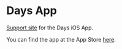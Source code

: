 # Days App

[Support site](https://danielmoi.github.io/days-support-site/) for the Days iOS App.

You can find the app at the App Store [here](https://itunes.apple.com/us/app/days-app/id1337948584).

